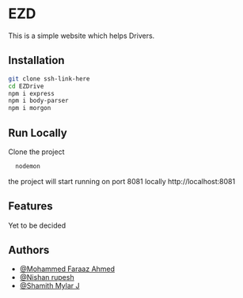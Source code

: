 
# EZD

This is a simple website which helps Drivers.




## Installation


```bash
git clone ssh-link-here
cd EZDrive
npm i express
npm i body-parser
npm i morgon
```


    
## Run Locally

Clone the project

```bash
  nodemon
```
the project will start running on port 8081 locally 
http://localhost:8081


## Features

Yet to be decided
## Authors

- [@Mohammed Faraaz Ahmed](https://github.com/mfaraazahmed)
- [@Nishan rupesh](https://github.com/NishanRupesh)
- [@Shamith Mylar J](https://github.com/shamithmylar20)



